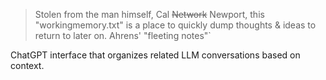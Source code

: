 > Stolen from the man himself, Cal ~~Network~~ Newport, this "workingmemory.txt" is a place to quickly dump thoughts & ideas to return to later on. Ahrens' "fleeting notes"`

ChatGPT interface that organizes related LLM conversations based on context.